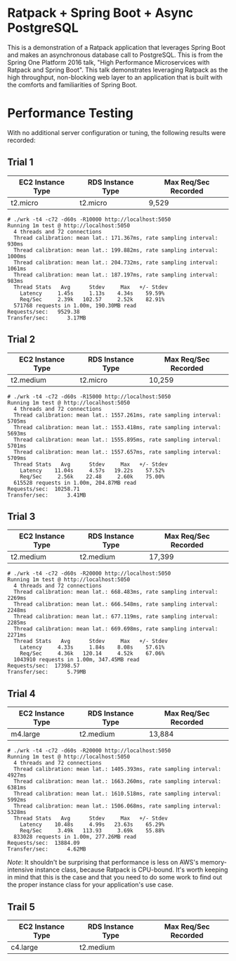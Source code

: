Ratpack + Spring Boot + Async PostgreSQL
===

This is a demonstration of a Ratpack application that leverages Spring Boot and makes an asynchronous database call to PostgreSQL. This is from the Spring One Platform 2016 talk, "High Performance Microservices with Ratpack and Spring Boot". This talk demonstrates leveraging Ratpack as the high throughput, non-blocking web layer to an application that is built with the comforts and familiarities of Spring Boot.

Performance Testing
===

With no additional server configuration or tuning, the following results were recorded:

Trial 1
---

| EC2 Instance Type | RDS Instance Type | Max Req/Sec Recorded |
|-------------------|-------------------|----------------------|
| t2.micro          | t2.micro          | 9,529                |

```
# ./wrk -t4 -c72 -d60s -R10000 http://localhost:5050
Running 1m test @ http://localhost:5050
  4 threads and 72 connections
  Thread calibration: mean lat.: 171.367ms, rate sampling interval: 930ms
  Thread calibration: mean lat.: 199.882ms, rate sampling interval: 1000ms
  Thread calibration: mean lat.: 204.732ms, rate sampling interval: 1061ms
  Thread calibration: mean lat.: 187.197ms, rate sampling interval: 983ms
  Thread Stats   Avg      Stdev     Max   +/- Stdev
    Latency     1.45s     1.13s    4.34s    59.59%
    Req/Sec     2.39k   102.57     2.52k    82.91%
  571768 requests in 1.00m, 190.30MB read
Requests/sec:   9529.38
Transfer/sec:      3.17MB
```

Trial 2
---

| EC2 Instance Type | RDS Instance Type | Max Req/Sec Recorded |
|-------------------|-------------------|----------------------|
| t2.medium         | t2.micro          | 10,259               |

```
# ./wrk -t4 -c72 -d60s -R15000 http://localhost:5050
Running 1m test @ http://localhost:5050
  4 threads and 72 connections
  Thread calibration: mean lat.: 1557.261ms, rate sampling interval: 5705ms
  Thread calibration: mean lat.: 1553.418ms, rate sampling interval: 5693ms
  Thread calibration: mean lat.: 1555.895ms, rate sampling interval: 5701ms
  Thread calibration: mean lat.: 1557.657ms, rate sampling interval: 5709ms
  Thread Stats   Avg      Stdev     Max   +/- Stdev
    Latency    11.04s     4.57s   19.22s    57.52%
    Req/Sec     2.56k    22.48     2.60k    75.00%
  615528 requests in 1.00m, 204.87MB read
Requests/sec:  10258.71
Transfer/sec:      3.41MB
```

Trial 3
---

| EC2 Instance Type | RDS Instance Type | Max Req/Sec Recorded |
|-------------------|-------------------|----------------------|
| t2.medium         | t2.medium         | 17,399               |

```
# ./wrk -t4 -c72 -d60s -R20000 http://localhost:5050
Running 1m test @ http://localhost:5050
  4 threads and 72 connections
  Thread calibration: mean lat.: 668.483ms, rate sampling interval: 2269ms
  Thread calibration: mean lat.: 666.548ms, rate sampling interval: 2248ms
  Thread calibration: mean lat.: 677.119ms, rate sampling interval: 2285ms
  Thread calibration: mean lat.: 669.698ms, rate sampling interval: 2271ms
  Thread Stats   Avg      Stdev     Max   +/- Stdev
    Latency     4.33s     1.84s    8.08s    57.61%
    Req/Sec     4.36k   120.14     4.52k    67.06%
  1043910 requests in 1.00m, 347.45MB read
Requests/sec:  17398.57
Transfer/sec:      5.79MB
```

Trial 4
---

| EC2 Instance Type | RDS Instance Type | Max Req/Sec Recorded |
|-------------------|-------------------|----------------------|
| m4.large          | t2.medium         | 13,884               |

```
# ./wrk -t4 -c72 -d60s -R20000 http://localhost:5050
Running 1m test @ http://localhost:5050
  4 threads and 72 connections
  Thread calibration: mean lat.: 1405.393ms, rate sampling interval: 4927ms
  Thread calibration: mean lat.: 1663.260ms, rate sampling interval: 6381ms
  Thread calibration: mean lat.: 1610.518ms, rate sampling interval: 5992ms
  Thread calibration: mean lat.: 1506.068ms, rate sampling interval: 5328ms
  Thread Stats   Avg      Stdev     Max   +/- Stdev
    Latency    10.48s     4.99s   23.63s    65.29%
    Req/Sec     3.49k   113.93     3.69k    55.88%
  833028 requests in 1.00m, 277.26MB read
Requests/sec:  13884.09
Transfer/sec:      4.62MB
```

_Note_: It shouldn't be surprising that performance is less on AWS's memory-intensive instance class, because Ratpack is CPU-bound. It's worth keeping in mind that this is the case and that you need to do some work to find out the proper instance class for your application's use case.

Trail 5
---

| EC2 Instance Type | RDS Instance Type | Max Req/Sec Recorded |
|-------------------|-------------------|----------------------|
| c4.large          | t2.medium         |                      |

